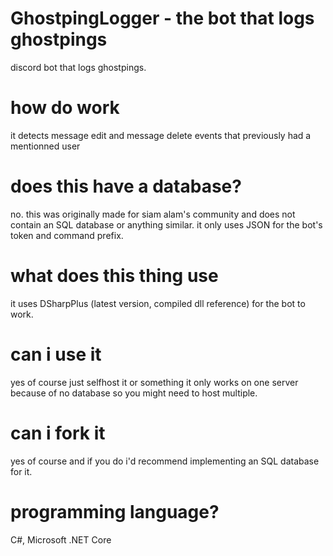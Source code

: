 # GhostpingLogger - the bot that logs ghostpings
discord bot that logs ghostpings.

# how do work
it detects message edit and message delete events that previously had a mentionned user

# does this have a database?
no. this was originally made for siam alam's community and does not contain an SQL database
or anything similar. it only uses JSON for the bot's token and command prefix.

# what does this thing use
it uses DSharpPlus (latest version, compiled dll reference) for the bot to work.

# can i use it
yes of course just selfhost it or something it only works on one server because of no
database so you might need to host multiple.

# can i fork it
yes of course and if you do i'd recommend implementing an SQL database for it.

# programming language?
C#, Microsoft .NET Core
